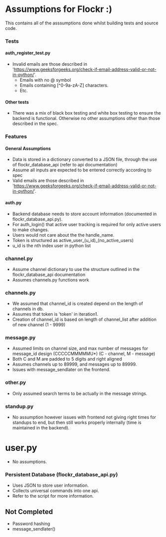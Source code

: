 # Assumptions for Flockr :)
This contains all of the asssumptions done whilst building tests and source code.

### Tests
#### auth_register_test.py
- Invalid emails are those described in 'https://www.geeksforgeeks.org/check-if-email-address-valid-or-not-in-python/'.
    - Emails with no @ symbol
    - Emails containing [^0-9a-zA-Z] characters.
    - Etc.
#### Other tests
- There was a mix of black box testing and white box testing to ensure
  the backend is functional. Otherwise no other assumptions other than
  those described in the spec.

### Features
#### General Assumptions
- Data is stored in a dictionary converted to a JSON file, through the use of flockr_database_api (refer to api documentation)
- Assume all inputs are expected to be entered correctly according to spec
- Valid emails are those described in 'https://www.geeksforgeeks.org/check-if-email-address-valid-or-not-in-python/'.
#### auth.py
- Backend database needs to store account information (documented in flockr_database_api.py).
- For auth_login() that active user tracking is required for only active users to make changes.
- Users would not care about the the handle_name.
- Token is structured as active_user_(u_id)_(no_active_users)
- u_id is the nth index user in python list
### channel.py
- Assume channel dictionary to use the structure outlined in the flockr_database_api documentation
- Assumes channels.py functions work
### channels.py
- We assumed that channel_id is created depend on the length of channels in db.
- Assumes that token is 'token' in iteration1.
- Creation of channel_id is based on length of channel_list after addition of new channel (1 - 9999)
### message.py
- Assumed limits on channel size, and max number of messages for message_id design (CCCCCMMMMMU*) (C - channel, M - message)
- Both C and M are padded to 5 digits and right aligned
- Assumes channels up to 89999, and messages up to 89999.
- Issues with message_sendlater on the frontend.
### other.py
- Only assumed search terms to be actually in the message strings.
### standup.py
- No assumption however issues with frontend not giving right times for standups to end,
  but then still works properly internally (time is maintained in the backend).
# user.py
- No assumptions.
### Persistent Database (flockr_database_api.py)
- Uses JSON to store user information.
- Collects universal commands into one api.
- Refer to the script for more information.

## Not Completed
- Password hashing
- message_sendlater()